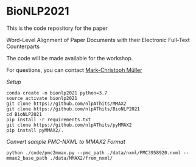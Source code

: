 # BioNLP2021

This is the code repository for the paper 

Word-Level Alignment of Paper Documents with their Electronic Full-Text Counterparts

The code will be made available for the workshop.

For questions, you can contact [Mark-Christoph Müller](mailto:mark-christoph.mueller@h-its.org?subject=bionlp2021)

*Setup*

```console
conda create -n bionlp2021 python=3.7
source activate bionlp2021
git clone https://github.com/nlpAThits/MMAX2
git clone https://github.com/nlpAThits/BioNLP2021
cd BioNLP2021
pip install -r requirements.txt
git clone https://github.com/nlpAThits/pyMMAX2
pip install pyMMAX2/.
```

*Convert sample PMC-NXML to MMAX2 Format*
```console
python ./code/pmc2mmax.py --pmc_path ./data/nxml/PMC3958920.nxml --mmax2_base_path ./data/MMAX2/from_nxml/
```
